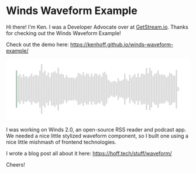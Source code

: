 # Winds Waveform Example

Hi there! I'm Ken. I was a Developer Advocate over at [GetStream.io](http://getstream.io/). Thanks for checking out the Winds Waveform Example!

Check out the demo here: https://kenhoff.github.io/winds-waveform-example/

![Waveform example](/waveform.gif)

I was working on Winds 2.0, an open-source RSS reader and podcast app. We needed a nice little stylized waveform component, so I built one using a nice little mishmash of frontend technologies.

I wrote a blog post all about it here: https://hoff.tech/stuff/waveform/

Cheers!
